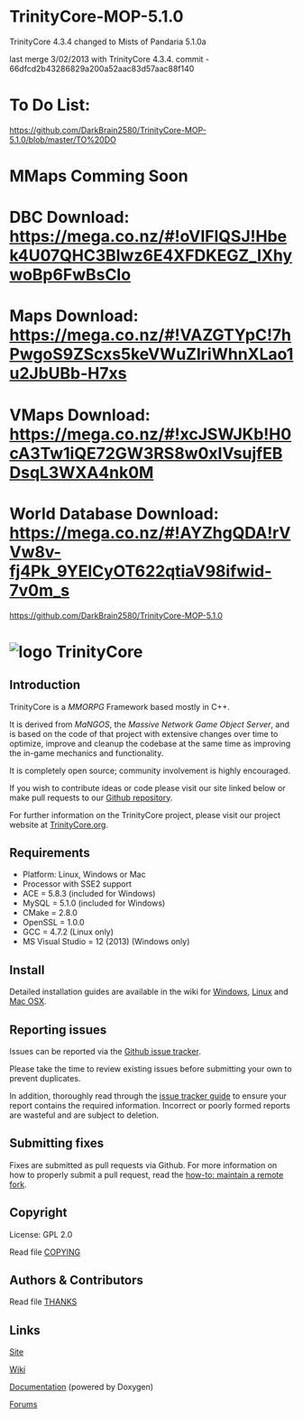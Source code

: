 TrinityCore-MOP-5.1.0
=====================

TrinityCore 4.3.4 changed to Mists of Pandaria 5.1.0a

last merge 3/02/2013 with TrinityCore 4.3.4.
commit - 66dfcd2b43286829a200a52aac83d57aac88f140

# To Do List:
https://github.com/DarkBrain2580/TrinityCore-MOP-5.1.0/blob/master/TO%20DO

# MMaps Comming Soon 

# DBC Download: https://mega.co.nz/#!oVIFlQSJ!Hbek4U07QHC3BIwz6E4XFDKEGZ_IXhywoBp6FwBsCIo

# Maps Download: https://mega.co.nz/#!VAZGTYpC!7hPwgoS9ZScxs5keVWuZIriWhnXLao1u2JbUBb-H7xs

# VMaps Download: https://mega.co.nz/#!xcJSWJKb!H0cA3Tw1iQE72GW3RS8w0xIVsujfEBDsqL3WXA4nk0M

# World Database Download: https://mega.co.nz/#!AYZhgQDA!rVVw8v-fj4Pk_9YElCyOT622qtiaV98ifwid-7v0m_s



https://github.com/DarkBrain2580/TrinityCore-MOP-5.1.0






# ![logo](http://www.trinitycore.org/f/public/style_images/1_trinitycore.png) TrinityCore


## Introduction

TrinityCore is a *MMORPG* Framework based mostly in C++.

It is derived from *MaNGOS*, the *Massive Network Game Object Server*, and is
based on the code of that project with extensive changes over time to optimize,
improve and cleanup the codebase at the same time as improving the in-game
mechanics and functionality.

It is completely open source; community involvement is highly encouraged.

If you wish to contribute ideas or code please visit our site linked below or
make pull requests to our [Github repository](https://github.com/TrinityCore/TrinityCore).

For further information on the TrinityCore project, please visit our project
website at [TrinityCore.org](http://www.trinitycore.org).


## Requirements

+ Platform: Linux, Windows or Mac
+ Processor with SSE2 support
+ ACE = 5.8.3 (included for Windows)
+ MySQL = 5.1.0 (included for Windows)
+ CMake = 2.8.0
+ OpenSSL = 1.0.0
+ GCC = 4.7.2 (Linux only)
+ MS Visual Studio = 12 (2013) (Windows only)


## Install

Detailed installation guides are available in the wiki for
[Windows](http://collab.kpsn.org/display/tc/How-to_Win),
[Linux](http://collab.kpsn.org/display/tc/How-to_Linux) and
[Mac OSX](http://collab.kpsn.org/display/tc/How-to_Mac).


## Reporting issues

Issues can be reported via the [Github issue tracker](https://github.com/TrinityCore/TrinityCore/issues?labels=Branch-3.3.5a).

Please take the time to review existing issues before submitting your own to
prevent duplicates.

In addition, thoroughly read through the [issue tracker guide](http://www.trinitycore.org/f/topic/37-the-trinitycore-issuetracker-and-you/) to ensure
your report contains the required information. Incorrect or poorly formed
reports are wasteful and are subject to deletion.


## Submitting fixes

Fixes are submitted as pull requests via Github. For more information on how to
properly submit a pull request, read the [how-to: maintain a remote fork](http://www.trinitycore.org/f/topic/6037-howto-maintain-a-remote-fork-for-pull-requests-tortoisegit/).


## Copyright

License: GPL 2.0

Read file [COPYING](COPYING)


## Authors &amp; Contributors

Read file [THANKS](THANKS)


## Links

[Site](http://www.trinitycore.org)

[Wiki](http://trinitycore.info)

[Documentation](http://www.trinitycore.net) (powered by Doxygen)

[Forums](http://www.trinitycore.org/f/)
